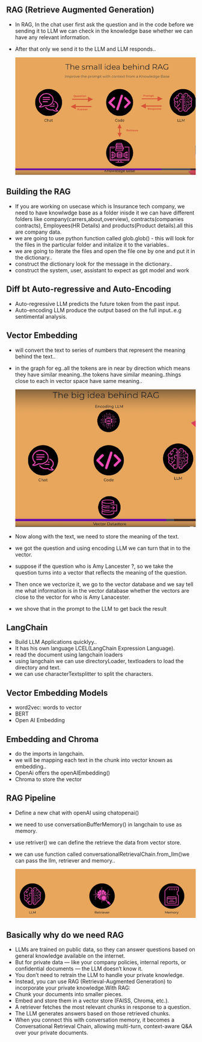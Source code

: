 ## RAG (Retrieve Augmented Generation)

- In RAG, In the chat user first ask the question and in the code before we sending it to LLM we can check in the knowledge base whether we can have any relevant information.
- After that only we send it to the LLM and LLM responds..

    ![alt text](Images/rag1.png)

## Building the RAG

- If you are working on usecase which is Insurance tech company, we need to have knowlwdge base as a folder inisde it we can have different folders like company(carrers,about,overview), contracts(companies contracts), Employees(HR Details) and products(Product details).all this are company data. 
- we are going to use python function called glob.glob() - this will look for the files in the particular folder and initalize it to the variables..
- we are going to iterate the files and open the file one by one and put it in the dictionary..
- construct the dictionary look for the message in the dictionary..
- construct the system, user, assistant to expect as gpt model and work

## Diff bt Auto-regressive and Auto-Encoding

- Auto-regressive LLM predicts the future token from the past input.
- Auto-encoding LLM produce the output based on the full input..e.g sentimental analysis.

## Vector Embedding

- will convert the text to series of numbers that represent the meaning behind the text..
- in the graph for eg..all the tokens are in near by direction which means they have similar meaning..the tokens have similar meaning..things close to each in vector space have same meaning..

    ![alt text](Images/rag2.png)

- Now along with the text, we need to store the meaning of the text.
- we got the question and using encoding LLM we can turn that in to the vector.
- suppose if the question who is Amy Lancester ?, so we take the question turns into a vector that reflects the meaning of the question.
- Then once we vectorize it, we go to the vector database and we say tell me what information is in the vector database whether the vectors are close to the vector for who is Amy Lanacester.
- we shove that in the prompt to the LLM to get back the result

## LangChain

- Build LLM Applications quicklyy..
- It has his own language LCEL(LangChain Expression Language).
- read the document using langchain loaders
- using langchain we can use directoryLoader, textloaders to load the directory and text.
- we can use characterTextsplitter to split the characters.

## Vector Embedding Models

- word2vec: words to vector
- BERT
- Open AI Embedding

## Embedding and Chroma

- do the imports in langchain.
- we will be mapping each text in the chunk into vector known as embedding..
- OpenAi offers the openAIEmbedding()
- Chroma to store the vector

## RAG Pipeline

- Define a new chat with openAI using chatopenai()
- we need to use conversationBufferMemory() in langchain to use as memory.
- use retriver() we can define the retrieve the data from vector store.
- we can use function called conversationalRetrievalChain.from_llm()we can pass the llm, retriever and memory..

    ![alt text](Images/rag3.png)

## Basically why do we need RAG

- LLMs are trained on public data, so they can answer questions based on general knowledge available on the internet.
- But for private data — like your company policies, internal reports, or confidential documents — the LLM doesn’t know it.
- You don’t need to retrain the LLM to handle your private knowledge.
- Instead, you can use RAG (Retrieval-Augmented Generation) to incorporate your private knowledge.With RAG:
- Chunk your documents into smaller pieces.
- Embed and store them in a vector store (FAISS, Chroma, etc.).
- A retriever fetches the most relevant chunks in response to a question.
- The LLM generates answers based on those retrieved chunks.
- When you connect this with conversation memory, it becomes a Conversational Retrieval Chain, allowing multi-turn, context-aware Q&A over your private documents.